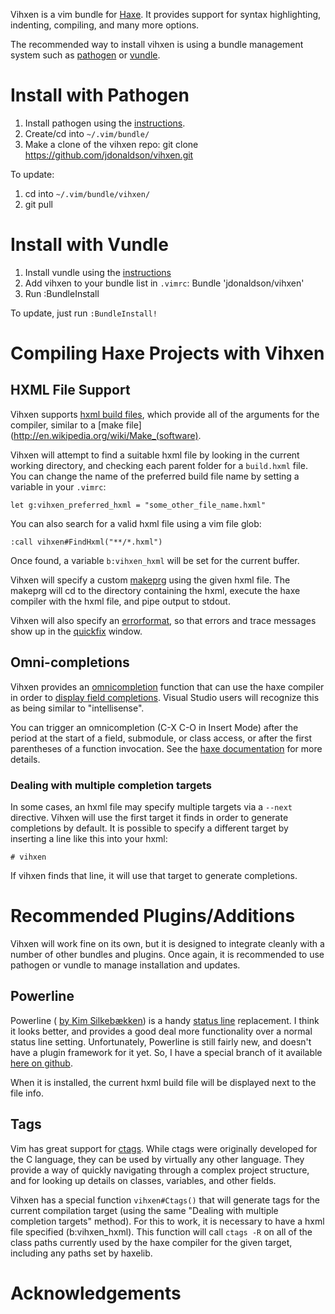 Vihxen is a vim bundle for [Haxe](http://www.haxe.org).  It provides support
for syntax highlighting, indenting, compiling, and many more options.

The recommended way to install vihxen is using a bundle management system such
as [pathogen][] or
[vundle][].

# Install with Pathogen

1. Install pathogen using the [instructions][pathogen]. 
2. Create/cd into `~/.vim/bundle/`
3. Make a clone of the vihxen repo:
    git clone https://github.com/jdonaldson/vihxen.git

To update:

1. cd into `~/.vim/bundle/vihxen/`
2. git pull

# Install with Vundle

1. Install vundle using the [instructions][vundle] 
2. Add vihxen to your bundle list in `.vimrc`:
    Bundle 'jdonaldson/vihxen'
3. Run :BundleInstall

To update, just run `:BundleInstall!`

[pathogen]:https://github.com/tpope/vim-pathogen
[vundle]:https://github.com/gmarik/vundle

# Compiling Haxe Projects with Vihxen 

## HXML File Support
Vihxen supports [hxml build files](http://haxe.org/doc/compiler), which provide
all of the arguments for the compiler, similar to a  [make
file](http://en.wikipedia.org/wiki/Make_(software). 


Vihxen will attempt to find a suitable hxml file by looking in the current
working directory, and checking each parent folder for a `build.hxml` file.
You can change the name of the preferred build file name by setting a variable
in your `.vimrc`:

    let g:vihxen_preferred_hxml = "some_other_file_name.hxml"

You can also search for a valid hxml file using a vim file glob:

    :call vihxen#FindHxml("**/*.hxml")

Once found, a variable `b:vihxen_hxml` will be set for the current buffer.

Vihxen will specify a custom
[makeprg](http://vimdoc.sourceforge.net/htmldoc/options.html#'makeprg') using
the given hxml file. The makeprg will cd to the directory containing the hxml,
execute the haxe compiler with the hxml file, and pipe output to stdout.

Vihxen will also specify an
[errorformat](http://vimdoc.sourceforge.net/htmldoc/options.html#'errorformat'),
so that errors and trace messages show up in the
[quickfix](http://vimdoc.sourceforge.net/htmldoc/quickfix.html#quickfix)
window. 

## Omni-completions

Vihxen provides an
[omnicompletion](http://vimdoc.sourceforge.net/htmldoc/version7.html#new-omni-completion)
function that can use the haxe compiler in order to [display field
completions](http://haxe.org/manual/completion).  Visual Studio users will
recognize this as being similar to "intellisense".

You can trigger an omnicompletion (C-X C-O in Insert Mode) after the period at
the start of a field, submodule, or class access, or after the first
parentheses of a function invocation. See the [haxe
documentation](http://haxe.org/manual/completion) for more details.

### Dealing with multiple completion targets

In some cases, an hxml file may specify multiple targets via a `--next`
directive.  Vihxen will use the first target it finds in order to generate
completions by default.  It is possible to specify a different target by
inserting a line like this into your hxml:

    # vihxen

If vihxen finds that line, it will use that target to generate completions.

# Recommended Plugins/Additions

Vihxen will work fine on its own, but it is designed to integrate cleanly with 
a number of other bundles and plugins. Once again, it is recommended to use 
pathogen or vundle to manage installation and updates.

## Powerline

Powerline ( [by Kim Silkebækken](https://github.com/lokaltog)) is a handy
[status line](http://vimdoc.sourceforge.net/htmldoc/windows.html#status-line)
replacement.  I think it looks better, and provides a good deal more
functionality over a normal status line setting.  Unfortunately, Powerline is
still fairly new, and doesn't have a plugin framework for it yet.  So, I have a
special branch of it available [here on
github](https://github.com/jdonaldson/vim-powerline).

When it is installed, the current hxml build file will be displayed next to the
file info.

## Tags 

Vim has great support for
[ctags](http://vimdoc.sourceforge.net/htmldoc/tagsrch.html). While ctags were
originally developed for the C language, they can be used by virtually any
other language.  They provide a way of quickly navigating through a complex
project structure, and for looking up details on classes, variables, and other
fields.

Vihxen has a special function `vihxen#Ctags()` that will generate tags for the
current compilation target (using the same "Dealing with multiple completion
        targets" method). For this to work, it is necessary to have a hxml file
specified (b:vihxen_hxml).  This function will call `ctags -R` on all of the
class paths currently used by the haxe compiler for the given target, including
any paths set by haxelib. 

# Acknowledgements


